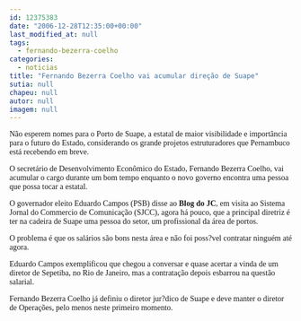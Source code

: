 ```yaml
---
id: 12375383
date: "2006-12-28T12:35:00+00:00"
last_modified_at: null
tags:
  - fernando-bezerra-coelho
categories:
  - noticias
title: "Fernando Bezerra Coelho vai acumular direção de Suape"
sutia: null
chapeu: null
autor: null
imagem: null
---
```

<p><P><FONT face=Verdana>Não esperem nomes para o Porto de Suape, a estatal de maior visibilidade e importância para o futuro do Estado, considerando os grande projetos estruturadores que Pernambuco está recebendo em breve.<BR></FONT></P></p>
<p><P><FONT face=Verdana>O secretário de Desenvolvimento Econômico do Estado, Fernando Bezerra Coelho, vai acumular o cargo durante um bom tempo enquanto o novo governo encontra uma pessoa que possa tocar a estatal.</FONT></P></p>
<p><P><FONT face=Verdana>O governador eleito Eduardo Campos (PSB) disse ao <STRONG>Blog do JC</STRONG>, em visita ao Sistema Jornal do Commercio de Comunicação (SJCC), agora há pouco, que a principal diretriz é ter na cadeira de Suape uma pessoa do setor, um profissional da área de portos.</FONT></P></p>
<p><P><FONT face=Verdana>O problema é que os salários são bons nesta área e não foi poss?vel contratar ninguém até agora.</FONT></P></p>
<p><P><FONT face=Verdana>Eduardo Campos exemplificou que chegou a conversar e quase acertar a vinda de um diretor de Sepetiba, no Rio de Janeiro, mas a contratação depois esbarrou na questão salarial.</FONT></P></p>
<p><P><FONT face=Verdana>Fernando Bezerra Coelho já definiu o diretor jur?dico de Suape e deve manter o diretor de Operações, pelo menos neste primeiro momento.</FONT></P> </p>
